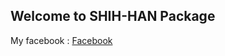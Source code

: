 ## Welcome to SHIH-HAN Package

My facebook : [Facebook](https://www.facebook.com/chen.han.3597) 





